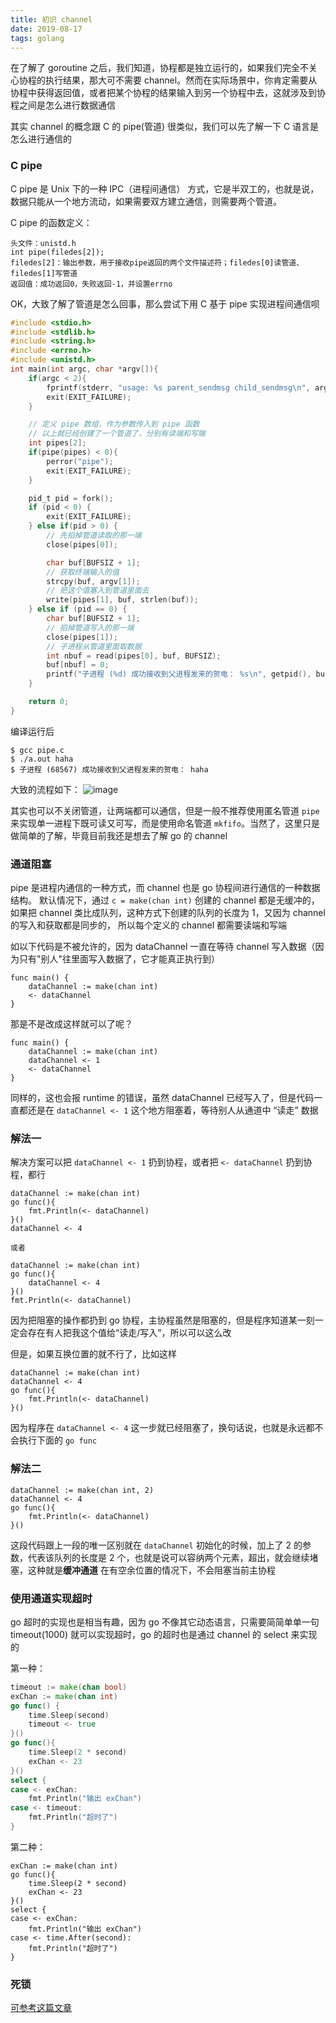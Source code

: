 ```yaml
---
title: 初识 channel
date: 2019-08-17
tags: golang
---
```


在了解了 goroutine 之后，我们知道，协程都是独立运行的，如果我们完全不关心协程的执行结果，那大可不需要 channel。然而在实际场景中，你肯定需要从协程中获得返回值，或者把某个协程的结果输入到另一个协程中去，这就涉及到协程之间是怎么进行数据通信

其实 channel 的概念跟 C 的 pipe(管道) 很类似，我们可以先了解一下 C 语言是怎么进行通信的

### C pipe
C pipe 是 Unix 下的一种 IPC（进程间通信） 方式，它是半双工的，也就是说，数据只能从一个地方流动，如果需要双方建立通信，则需要两个管道。

C pipe 的函数定义：
```
头文件：unistd.h
int pipe(filedes[2]);
filedes[2]：输出参数，用于接收pipe返回的两个文件描述符；filedes[0]读管道、filedes[1]写管道
返回值：成功返回0，失败返回-1，并设置errno
```

OK，大致了解了管道是怎么回事，那么尝试下用 C 基于 pipe 实现进程间通信呗
```c
#include <stdio.h>
#include <stdlib.h>
#include <string.h>
#include <errno.h>
#include <unistd.h>
int main(int argc, char *argv[]){
    if(argc < 2){
        fprintf(stderr, "usage: %s parent_sendmsg child_sendmsg\n", argv[0]);
        exit(EXIT_FAILURE);
    }

    // 定义 pipe 数组，作为参数传入到 pipe 函数
    // 以上就已经创建了一个管道了，分别有读端和写端
    int pipes[2];
    if(pipe(pipes) < 0){
        perror("pipe");
        exit(EXIT_FAILURE);
    }

    pid_t pid = fork();
    if (pid < 0) {
        exit(EXIT_FAILURE);
    } else if(pid > 0) {
        // 先掐掉管道读取的那一端
        close(pipes[0]);

        char buf[BUFSIZ + 1];
        // 获取终端输入的值
        strcpy(buf, argv[1]);
        // 把这个值塞入到管道里面去
        write(pipes[1], buf, strlen(buf));
    } else if (pid == 0) {
        char buf[BUFSIZ + 1];
        // 掐掉管道写入的那一端
        close(pipes[1]);
        // 子进程从管道里面取数据
        int nbuf = read(pipes[0], buf, BUFSIZ);
        buf[nbuf] = 0;
        printf("子进程 (%d) 成功接收到父进程发来的贺电： %s\n", getpid(), buf);
    }

    return 0;
}
```

编译运行后
```
$ gcc pipe.c
$ ./a.out haha
$ 子进程 (68567) 成功接收到父进程发来的贺电： haha
```

大致的流程如下：
![image](/images/channel-01.png)

其实也可以不关闭管道，让两端都可以通信，但是一般不推荐使用匿名管道 `pipe` 来实现单一进程下既可读又可写，而是使用命名管道 `mkfifo`。当然了，这里只是做简单的了解，毕竟目前我还是想去了解 go 的 channel 

### 通道阻塞
pipe 是进程内通信的一种方式，而 channel 也是 go 协程间进行通信的一种数据结构。
默认情况下，通过 `c = make(chan int)` 创建的 channel 都是无缓冲的，如果把 channel 类比成队列，这种方式下创建的队列的长度为 1，又因为 channel 的写入和获取都是同步的，
所以每个定义的 channel 都需要读端和写端

如以下代码是不被允许的，因为 dataChannel 一直在等待 channel 写入数据（因为只有"别人"往里面写入数据了，它才能真正执行到）
```golang
func main() {
	dataChannel := make(chan int)
	<- dataChannel
}
```

那是不是改成这样就可以了呢？
```golang
func main() {
	dataChannel := make(chan int)
	dataChannel <- 1
	<- dataChannel
}
```

同样的，这也会报 runtime 的错误，虽然 dataChannel 已经写入了，但是代码一直都还是在 `dataChannel <- 1` 这个地方阻塞着，等待别人从通道中 “读走” 数据

### 解法一
解决方案可以把 `dataChannel <- 1` 扔到协程，或者把 `<- dataChannel` 扔到协程，都行
```golang
dataChannel := make(chan int)
go func(){
	fmt.Println(<- dataChannel)
}()
dataChannel <- 4

或者

dataChannel := make(chan int)
go func(){
    dataChannel <- 4	
}()
fmt.Println(<- dataChannel)
```

因为把阻塞的操作都扔到 go 协程，主协程虽然是阻塞的，但是程序知道某一刻一定会存在有人把我这个值给“读走/写入”，所以可以这么改

但是，如果互换位置的就不行了，比如这样
```golang
dataChannel := make(chan int)
dataChannel <- 4
go func(){
	fmt.Println(<- dataChannel)
}()
```
因为程序在 `dataChannel <- 4` 这一步就已经阻塞了，换句话说，也就是永远都不会执行下面的 `go func`

### 解法二
```golang
dataChannel := make(chan int, 2)
dataChannel <- 4
go func(){
	fmt.Println(<- dataChannel)
}()
```

这段代码跟上一段的唯一区别就在 `dataChannel` 初始化的时候，加上了 2 的参数，代表该队列的长度是 2 个，也就是说可以容纳两个元素，超出，就会继续堵塞，这种就是**缓冲通道**
在有空余位置的情况下，不会阻塞当前主协程

### 使用通道实现超时
go 超时的实现也是相当有趣，因为 go 不像其它动态语言，只需要简简单单一句 timeout(1000) 就可以实现超时，go 的超时也是通过 channel 的 select 来实现的

第一种：
```go
timeout := make(chan bool)
exChan := make(chan int)
go func() {
	time.Sleep(second)
	timeout <- true
}()
go func(){
	time.Sleep(2 * second)
	exChan <- 23
}()
select {
case <- exChan:
	fmt.Println("输出 exChan")
case <- timeout:
	fmt.Println("超时了")
}
```

第二种：
```
exChan := make(chan int)
go func(){
	time.Sleep(2 * second)
	exChan <- 23
}()
select {
case <- exChan:
	fmt.Println("输出 exChan")
case <- time.After(second):
	fmt.Println("超时了")
}
```



### 死锁
[可参考这篇文章](https://www.cnblogs.com/bigdataZJ/p/go-channel-deadlock.html)
